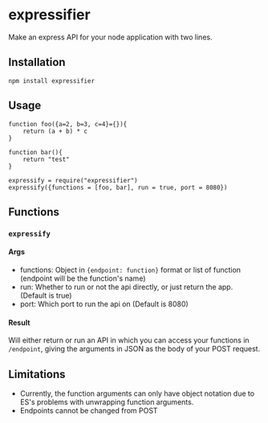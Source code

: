 # expressifier
Make an express API for your node application with two lines.

## Installation
```
npm install expressifier
```

## Usage
```node
function foo({a=2, b=3, c=4}={}){
    return (a + b) * c
}

function bar(){
    return "test"
}

expressify = require("expressifier")
expressify({functions = [foo, bar], run = true, port = 8080})
```

## Functions

### `expressify`

#### Args

- functions: Object in `{endpoint: function}` format or list of function (endpoint will be the function's name)
- run: Whether to run or not the api directly, or just return the app. (Default is true)
- port: Which port to run the api on (Default is 8080)

#### Result

Will either return or run an API in which you can access your functions in `/endpoint`, giving the arguments in JSON as the body of your POST request.

## Limitations

- Currently, the function arguments can only have object notation due to ES's problems with unwrapping function arguments.
- Endpoints cannot be changed from POST